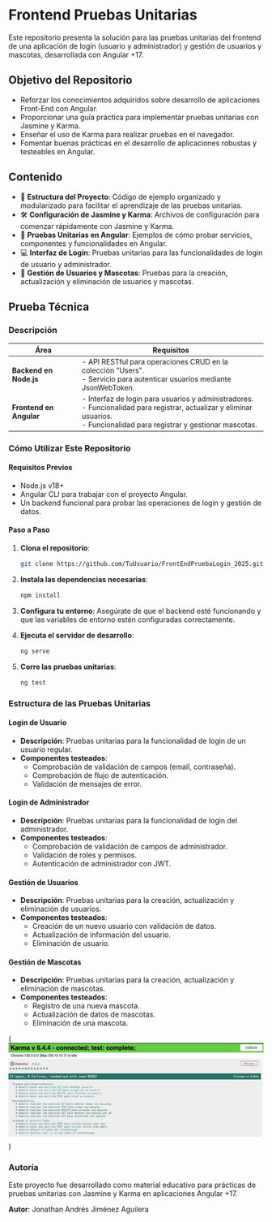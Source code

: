 # Frontend Pruebas Unitarias

Este repositorio presenta la solución para las pruebas unitarias del frontend de una aplicación de login (usuario y administrador) y gestión de usuarios y mascotas, desarrollada con Angular +17.

## Objetivo del Repositorio
- Reforzar los conocimientos adquiridos sobre desarrollo de aplicaciones Front-End con Angular.
- Proporcionar una guía práctica para implementar pruebas unitarias con Jasmine y Karma.
- Enseñar el uso de Karma para realizar pruebas en el navegador.
- Fomentar buenas prácticas en el desarrollo de aplicaciones robustas y testeables en Angular.

## Contenido
- 📂 **Estructura del Proyecto**: Código de ejemplo organizado y modularizado para facilitar el aprendizaje de las pruebas unitarias.
- 🛠️ **Configuración de Jasmine y Karma**: Archivos de configuración para comenzar rápidamente con Jasmine y Karma.
- 🧪 **Pruebas Unitarias en Angular**: Ejemplos de cómo probar servicios, componentes y funcionalidades en Angular.
- 💻 **Interfaz de Login**: Pruebas unitarias para las funcionalidades de login de usuario y administrador.
- 🐾 **Gestión de Usuarios y Mascotas**: Pruebas para la creación, actualización y eliminación de usuarios y mascotas.

## Prueba Técnica

### Descripción
**Área** | **Requisitos**
--- | ---
**Backend en Node.js** | - API RESTful para operaciones CRUD en la colección "Users".<br> - Servicio para autenticar usuarios mediante JsonWebToken.
**Frontend en Angular** | - Interfaz de login para usuarios y administradores.<br> - Funcionalidad para registrar, actualizar y eliminar usuarios.<br> - Funcionalidad para registrar y gestionar mascotas.

### Cómo Utilizar Este Repositorio

#### Requisitos Previos
- Node.js v18+
- Angular CLI para trabajar con el proyecto Angular.
- Un backend funcional para probar las operaciones de login y gestión de datos.

#### Paso a Paso
1. **Clona el repositorio**:
    ```bash
    git clone https://github.com/TuUsuario/FrontEndPruebaLogin_2025.git
    ```

2. **Instala las dependencias necesarias**:
    ```bash
    npm install
    ```

3. **Configura tu entorno**: Asegúrate de que el backend esté funcionando y que las variables de entorno estén configuradas correctamente.

4. **Ejecuta el servidor de desarrollo**:
    ```bash
    ng serve
    ```

5. **Corre las pruebas unitarias**:
    ```bash
    ng test
    ```

### Estructura de las Pruebas Unitarias

#### Login de Usuario
- **Descripción**: Pruebas unitarias para la funcionalidad de login de un usuario regular.
- **Componentes testeados**:
    - Comprobación de validación de campos (email, contraseña).
    - Comprobación de flujo de autenticación.
    - Validación de mensajes de error.

#### Login de Administrador
- **Descripción**: Pruebas unitarias para la funcionalidad de login del administrador.
- **Componentes testeados**:
    - Comprobación de validación de campos de administrador.
    - Validación de roles y permisos.
    - Autenticación de administrador con JWT.

#### Gestión de Usuarios
- **Descripción**: Pruebas unitarias para la creación, actualización y eliminación de usuarios.
- **Componentes testeados**:
    - Creación de un nuevo usuario con validación de datos.
    - Actualización de información del usuario.
    - Eliminación de usuario.

#### Gestión de Mascotas
- **Descripción**: Pruebas unitarias para la creación, actualización y eliminación de mascotas.
- **Componentes testeados**:
    - Registro de una nueva mascota.
    - Actualización de datos de mascotas.
    - Eliminación de una mascota.


(![PRUEBA DE PRUEBAS](image.png))

### Autoría
Este proyecto fue desarrollado como material educativo para prácticas de pruebas unitarias con Jasmine y Karma en aplicaciones Angular +17.

**Autor**: Jonathan Andrés Jiménez Aguilera  


